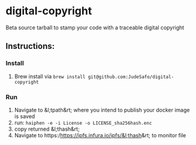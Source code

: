 # digital-copyright
Beta
source tarball to stamp your code with a traceable digital copyright

## Instructions:

### Install
1. Brew install via `brew install git@github.com:JudeSafo/digital-copyright`

### Run
1. Navigate to &l;tpath&rt; where you intend to publish your docker image is saved
2. run: `haiphen -e -i License -o LICENSE_sha256hash.enc`
3. copy returned &l;thash&rt;
4. Navigate to https:/https://ipfs.infura.io/ipfs/&l;thash&rt; to monitor file
